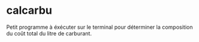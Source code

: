 # calcarbu
Petit programme à éxécuter sur le terminal pour déterminer la composition du coût total du litre de carburant.
